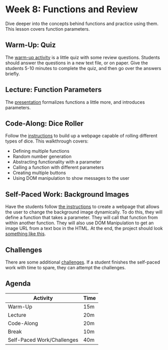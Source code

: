 # Week 8: Functions and Review
Dive deeper into the concepts behind functions and practice using them. This lesson covers function parameters.

## Warm-Up: Quiz
The [warm-up activity](WarmUp.md) is a little quiz with some review questions. Students should answer the questions in a new text file, or on paper. Give the students 5-10 minutes to complete the quiz, and then go over the answers briefly.

## Lecture: Function Parameters
The [presentation](FunctionParameters.pptx) formalizes functions a little more, and introduces parameters.

## Code-Along: Dice Roller
Follow the [instructions](DiceRollerCodeAlong.md) to build up a webpage capable of rolling different types of dice. This walkthrough covers:

- Defining multiple functions
- Random number generation
- Abstracting functionality with a parameter
- Calling a function with different parameters
- Creating multiple buttons
- Using DOM manipulation to show messages to the user

## Self-Paced Work: Background Images
Have the students follow [the instructions](SelfPacedWork.md) to create a webpage that allows the user to change the background image dynamically. To do this, they will define a function that takes a parameter. They will call that function from within another function. They will also use DOM Manipulation to get an image URL from a text box in the HTML. At the end, the project should look [something like this](https://replit.com/@HylandOutreach/BackgroundChangerComplete).

## Challenges
There are some additional [challenges](Challenges.md). If a student finishes the self-paced work with time to spare, they can attempt the challenges.
 
 ## Agenda

| Activity | Time |
|-|-|
| Warm-Up | 15m |
| Lecture | 20m |
| Code-Along | 20m |
| Break | 10m |
| Self-Paced Work/Challenges | 40m |
